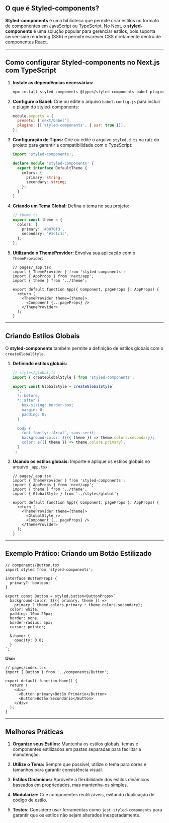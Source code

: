 
## O que é Styled-components?

**Styled-components** é uma biblioteca que permite criar estilos no formato de componentes em JavaScript ou TypeScript. No Next, o **styled-components** é uma solução popular para gerenciar estilos, pois suporta server-side rendering (SSR) e permite escrever CSS diretamente dentro de componentes React.

---

## Como configurar Styled-components no Next.js com TypeScript

1. **Instale as dependências necessárias:**
   ```bash
   npm install styled-components @types/styled-components babel-plugin-styled-components
   ```

2. **Configure o Babel:**
   Crie ou edite o arquivo `babel.config.js` para incluir o plugin do styled-components:
   ```javascript
   module.exports = {
     presets: ['next/babel'],
     plugins: [['styled-components', { ssr: true }]],
   };
   ```

3. **Configuração de Tipos:**
   Crie ou edite o arquivo `styled.d.ts` na raiz do projeto para garantir a compatibilidade com o TypeScript:
   ```typescript
   import 'styled-components';

   declare module 'styled-components' {
     export interface DefaultTheme {
       colors: {
         primary: string;
         secondary: string;
       };
     }
   }
   ```

4. **Criando um Tema Global:**
   Defina o tema no seu projeto:
   ```typescript
   // theme.ts
   export const theme = {
     colors: {
       primary: '#0070f3',
       secondary: '#1c1c1c',
     },
   };
   ```

5. **Utilizando o ThemeProvider:**
   Envolva sua aplicação com o `ThemeProvider`:
   ```tsx
   // pages/_app.tsx
   import { ThemeProvider } from 'styled-components';
   import { AppProps } from 'next/app';
   import { theme } from '../theme';

   export default function App({ Component, pageProps }: AppProps) {
     return (
       <ThemeProvider theme={theme}>
         <Component {...pageProps} />
       </ThemeProvider>
     );
   }
   ```

---

## Criando Estilos Globais

O **styled-components** também permite a definição de estilos globais com o `createGlobalStyle`.

1. **Definindo estilos globais:**
   ```typescript
   // styles/global.ts
   import { createGlobalStyle } from 'styled-components';

   export const GlobalStyle = createGlobalStyle`
     *,
     *::before,
     *::after {
       box-sizing: border-box;
       margin: 0;
       padding: 0;
     }

     body {
       font-family: 'Arial', sans-serif;
       background-color: ${({ theme }) => theme.colors.secondary};
       color: ${({ theme }) => theme.colors.primary};
     }
   `;
   ```

2. **Usando os estilos globais:**
   Importe e aplique os estilos globais no arquivo `_app.tsx`:
   ```tsx
   // pages/_app.tsx
   import { ThemeProvider } from 'styled-components';
   import { AppProps } from 'next/app';
   import { theme } from '../theme';
   import { GlobalStyle } from '../styles/global';

   export default function App({ Component, pageProps }: AppProps) {
     return (
       <ThemeProvider theme={theme}>
         <GlobalStyle />
         <Component {...pageProps} />
       </ThemeProvider>
     );
   }
   ```

---

## Exemplo Prático: Criando um Botão Estilizado

```tsx
// components/Button.tsx
import styled from 'styled-components';

interface ButtonProps {
  primary?: boolean;
}

export const Button = styled.button<ButtonProps>`
  background-color: ${({ primary, theme }) =>
    primary ? theme.colors.primary : theme.colors.secondary};
  color: white;
  padding: 10px 20px;
  border: none;
  border-radius: 5px;
  cursor: pointer;

  &:hover {
    opacity: 0.8;
  }
`;
```

**Uso:**
```tsx
// pages/index.tsx
import { Button } from '../components/Button';

export default function Home() {
  return (
    <div>
      <Button primary>Botão Primário</Button>
      <Button>Botão Secundário</Button>
    </div>
  );
}
```

---

## Melhores Práticas

1. **Organize seus Estilos:**
   Mantenha os estilos globais, temas e componentes estilizados em pastas separadas para facilitar a manutenção.

2. **Utilize o Tema:**
   Sempre que possível, utilize o tema para cores e tamanhos para garantir consistência visual.

3. **Estilos Dinâmicos:**
   Aproveite a flexibilidade dos estilos dinâmicos baseados em propriedades, mas mantenha-os simples.

4. **Modularize:**
   Crie componentes reutilizáveis, evitando duplicação de código de estilo.

5. **Testes:**
   Considere usar ferramentas como `jest-styled-components` para garantir que os estilos não sejam alterados inesperadamente.
